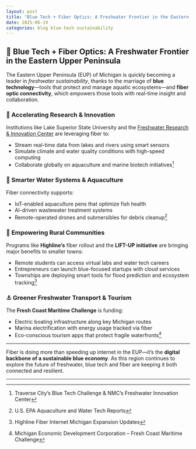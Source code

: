 ```yaml
---
layout: post
title: "Blue Tech + Fiber Optics: A Freshwater Frontier in the Eastern Upper Peninsula"
date: 2025-06-19
categories: blog blue-tech sustainability
---
```


## 🌊 Blue Tech + Fiber Optics: A Freshwater Frontier in the Eastern Upper Peninsula

The Eastern Upper Peninsula (EUP) of Michigan is quickly becoming a leader in *freshwater sustainability*, thanks to the marriage of **blue technology**—tools that protect and manage aquatic ecosystems—and **fiber optic connectivity**, which empowers those tools with real-time insight and collaboration.

### 🚀 Accelerating Research & Innovation

Institutions like Lake Superior State University and the [Freshwater Research & Innovation Center](https://www.traverseticker.com/news/new-nmc-contest-seeks-blue-tech-companies-for-freshwater-innovation-center/) are leveraging fiber to:

- Stream real-time data from lakes and rivers using smart sensors  
- Simulate climate and water quality conditions with high-speed computing  
- Collaborate globally on aquaculture and marine biotech initiatives[^1]

### 🧠 Smarter Water Systems & Aquaculture

Fiber connectivity supports:

- IoT-enabled aquaculture pens that optimize fish health  
- AI-driven wastewater treatment systems  
- Remote-operated drones and submersibles for debris cleanup[^2]

### 🧭 Empowering Rural Communities

Programs like **Highline’s** fiber rollout and the **LIFT-UP initiative** are bringing major benefits to smaller towns:

- Remote students can access virtual labs and water tech careers  
- Entrepreneurs can launch blue-focused startups with cloud services  
- Townships are deploying smart tools for flood prediction and ecosystem tracking[^3]

### ⚓ Greener Freshwater Transport & Tourism

The **Fresh Coast Maritime Challenge** is funding:

- Electric boating infrastructure along key Michigan routes  
- Marina electrification with energy usage tracked via fiber  
- Eco-conscious tourism apps that protect fragile waterfronts[^4]

---

Fiber is doing more than speeding up internet in the EUP—it’s the **digital backbone of a sustainable blue economy**. As this region continues to explore the future of freshwater, blue tech and fiber are keeping it both connected and resilient.

---

[^1]: Traverse City’s Blue Tech Challenge & NMC’s Freshwater Innovation Center  
[^2]: U.S. EPA Aquaculture and Water Tech Reports  
[^3]: Highline Fiber Internet Michigan Expansion Updates  
[^4]: Michigan Economic Development Corporation – Fresh Coast Maritime Challenge
